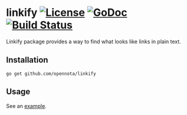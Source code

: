 linkify [![License](http://img.shields.io/:license-gpl3-blue.svg)](http://www.gnu.org/licenses/gpl-3.0.html) [![GoDoc](http://godoc.org/github.com/opennota/linkify?status.svg)](http://godoc.org/github.com/opennota/linkify) [![Build Status](https://travis-ci.org/opennota/linkify.png?branch=master)](https://travis-ci.org/opennota/linkify)
=======

Linkify package provides a way to find what looks like links in plain text.

## Installation

    go get github.com/opennota/linkify

## Usage

See an [example](https://github.com/opennota/linkify/blob/master/linkify_example_test.go).

